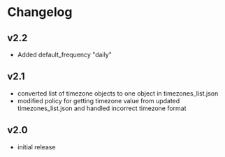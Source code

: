 # Changelog

## v2.2

- Added default_frequency "daily"

## v2.1

- converted list of timezone objects to one object in timezones_list.json
- modified policy for getting timezone value from updated timezones_list.json and handled incorrect timezone format

## v2.0

- initial release

